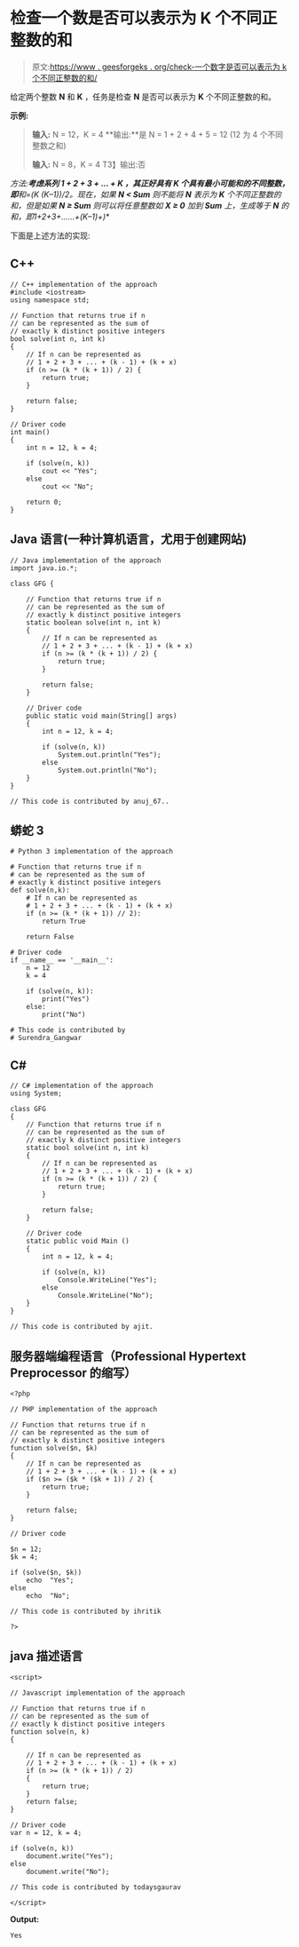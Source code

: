 # 检查一个数是否可以表示为 K 个不同正整数的和

> 原文:[https://www . geesforgeks . org/check-一个数字是否可以表示为 k 个不同正整数的和/](https://www.geeksforgeeks.org/check-whether-a-number-can-be-represented-as-sum-of-k-distinct-positive-integers/)

给定两个整数 **N** 和 **K** ，任务是检查 **N** 是否可以表示为 **K** 个不同正整数的和。

**示例:**

> **输入:** N = 12，K = 4
> **输出:**是
> N = 1 + 2 + 4 + 5 = 12 (12 为 4 个不同整数之和)
> 
> **输入:** N = 8，K = 4
> T3】输出:否

**方法:**考虑系列 **1 + 2 + 3 + … + K** ，其正好具有 **K** 个具有最小可能和的不同整数，即**和=(K *(K–1))/2**。现在，如果 **N < Sum** 则不能将 **N** 表示为 **K** 个不同正整数的和，但是如果 **N ≥ Sum** 则可以将任意整数如 **X ≥ 0** 加到 **Sum** 上，生成等于 **N** 的和，即**1+2+3+……+(K–1)+)**

下面是上述方法的实现:

## C++

```
// C++ implementation of the approach
#include <iostream>
using namespace std;

// Function that returns true if n
// can be represented as the sum of
// exactly k distinct positive integers
bool solve(int n, int k)
{
    // If n can be represented as
    // 1 + 2 + 3 + ... + (k - 1) + (k + x)
    if (n >= (k * (k + 1)) / 2) {
        return true;
    }

    return false;
}

// Driver code
int main()
{
    int n = 12, k = 4;

    if (solve(n, k))
        cout << "Yes";
    else
        cout << "No";

    return 0;
}
```

## Java 语言(一种计算机语言，尤用于创建网站)

```
// Java implementation of the approach
import java.io.*;

class GFG {

    // Function that returns true if n
    // can be represented as the sum of
    // exactly k distinct positive integers
    static boolean solve(int n, int k)
    {
        // If n can be represented as
        // 1 + 2 + 3 + ... + (k - 1) + (k + x)
        if (n >= (k * (k + 1)) / 2) {
            return true;
        }

        return false;
    }

    // Driver code
    public static void main(String[] args)
    {
        int n = 12, k = 4;

        if (solve(n, k))
            System.out.println("Yes");
        else
            System.out.println("No");
    }
}

// This code is contributed by anuj_67..
```

## 蟒蛇 3

```
# Python 3 implementation of the approach

# Function that returns true if n
# can be represented as the sum of
# exactly k distinct positive integers
def solve(n,k):
    # If n can be represented as
    # 1 + 2 + 3 + ... + (k - 1) + (k + x)
    if (n >= (k * (k + 1)) // 2):
        return True

    return False

# Driver code
if __name__ == '__main__':
    n = 12
    k = 4

    if (solve(n, k)):
        print("Yes")
    else:
        print("No")

# This code is contributed by
# Surendra_Gangwar
```

## C#

```
// C# implementation of the approach
using System;

class GFG
{
    // Function that returns true if n
    // can be represented as the sum of
    // exactly k distinct positive integers
    static bool solve(int n, int k)
    {
        // If n can be represented as
        // 1 + 2 + 3 + ... + (k - 1) + (k + x)
        if (n >= (k * (k + 1)) / 2) {
            return true;
        }

        return false;
    }

    // Driver code
    static public void Main ()
    {
        int n = 12, k = 4;

        if (solve(n, k))
            Console.WriteLine("Yes");
        else
            Console.WriteLine("No");
    }
}

// This code is contributed by ajit.
```

## 服务器端编程语言（Professional Hypertext Preprocessor 的缩写）

```
<?php

// PHP implementation of the approach

// Function that returns true if n
// can be represented as the sum of
// exactly k distinct positive integers
function solve($n, $k)
{
    // If n can be represented as
    // 1 + 2 + 3 + ... + (k - 1) + (k + x)
    if ($n >= ($k * ($k + 1)) / 2) {
        return true;
    }

    return false;
}

// Driver code

$n = 12;
$k = 4;

if (solve($n, $k))
    echo  "Yes";
else
    echo  "No";

// This code is contributed by ihritik

?>
```

## java 描述语言

```
<script>

// Javascript implementation of the approach

// Function that returns true if n
// can be represented as the sum of
// exactly k distinct positive integers
function solve(n, k)
{

    // If n can be represented as
    // 1 + 2 + 3 + ... + (k - 1) + (k + x)
    if (n >= (k * (k + 1)) / 2)
    {
        return true;
    }
    return false;
}

// Driver code
var n = 12, k = 4;

if (solve(n, k))
    document.write("Yes");
else
    document.write("No");

// This code is contributed by todaysgaurav

</script>
```

**Output:** 

```
Yes
```